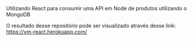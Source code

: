 Utilizando React para consumir uma API em Node de produtos utilizando o MongoDB


O resultado desse repositório pode ser visualizado através desse link: https://vm-react.herokuapp.com/

